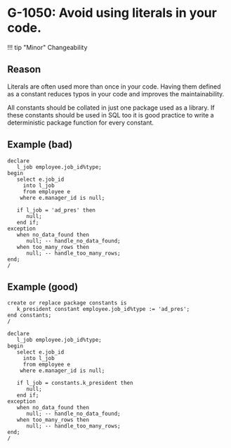 # G-1050: Avoid using literals in your code.

!!! tip "Minor"
    Changeability
 
## Reason

Literals are often used more than once in your code. Having them defined as a constant reduces typos in your code and improves the maintainability.

All constants should be collated in just one package used as a library. If these constants should be used in SQL too it is good practice to write a deterministic package function for every constant.

## Example (bad)

```
declare
   l_job employee.job_id%type;
begin
   select e.job_id
     into l_job
     from employee e
    where e.manager_id is null;
   
   if l_job = 'ad_pres' then
      null;
   end if;
exception
   when no_data_found then 
      null; -- handle_no_data_found;
   when too_many_rows then 
      null; -- handle_too_many_rows; 
end;
/
```

## Example (good)

```
create or replace package constants is
   k_president constant employee.job_id%type := 'ad_pres';
end constants;
/

declare
   l_job employee.job_id%type;
begin
   select e.job_id
     into l_job
     from employee e
    where e.manager_id is null;

   if l_job = constants.k_president then
      null;
   end if;
exception
   when no_data_found then 
      null; -- handle_no_data_found;
   when too_many_rows then 
      null; -- handle_too_many_rows; 
end;
/
```

